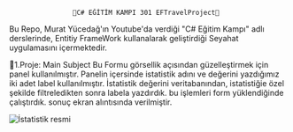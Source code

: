  					📌C# EĞİTİM KAMPI 301 EFTravelProject📌



Bu Repo, Murat Yücedağ'ın Youtube'da verdiği "C# Eğitim Kampı" adlı derslerinde, Entitiy FrameWork kullanalarak geliştirdiği Seyahat uygulamasını içermektedir.

🚩1.Proje: Main Subject
Bu Formu görsellik açısından güzelleştirmek için panel kullanılmıştır. Panelin içersinde istatistik adını ve değerini yazdığımız iki
adet label kullanılmıştır. İstatistik değerini veritabanından, istatistiğie özel şekilde filtreledikten sonra labela yazdırdık.
bu işlemleri form yüklendiğinde çalıştırdık. sonuç ekran alıntısında verilmiştir.

![İstatistik resmi](https://raw.githubusercontent.com/Hseyintbs1/CSharpEgitimKampi301/refs/heads/master/Images/%C4%B0statistikEkranGoruntusu.png)

